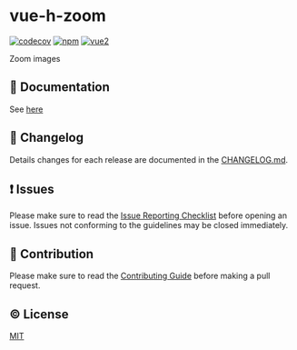 # vue-h-zoom


[![codecov](https://codecov.io/gh/hidayat.febiansyah/vue-h-zoom/branch/dev/graph/badge.svg)](https://codecov.io/gh/hidayat.febiansyah/vue-h-zoom)
[![npm](https://img.shields.io/npm/v/vue-h-zoom.svg)](https://www.npmjs.com/package/vue-h-zoom)
[![vue2](https://img.shields.io/badge/vue-2.x-brightgreen.svg)](https://vuejs.org/)

Zoom images


## :book: Documentation
See [here](http://hidayat.febiansyah.github.io/vue-h-zoom/)

## :scroll: Changelog
Details changes for each release are documented in the [CHANGELOG.md](https://github.com/hidayat.febiansyah/vue-h-zoom/blob/dev/CHANGELOG.md).


## :exclamation: Issues
Please make sure to read the [Issue Reporting Checklist](https://github.com/hidayat.febiansyah/vue-h-zoom/blob/dev/CONTRIBUTING.md#issue-reporting-guidelines) before opening an issue. Issues not conforming to the guidelines may be closed immediately.


## :muscle: Contribution
Please make sure to read the [Contributing Guide](https://github.com/hidayat.febiansyah/vue-h-zoom/blob/dev/CONTRIBUTING.md) before making a pull request.

## :copyright: License

[MIT](http://opensource.org/licenses/MIT)
